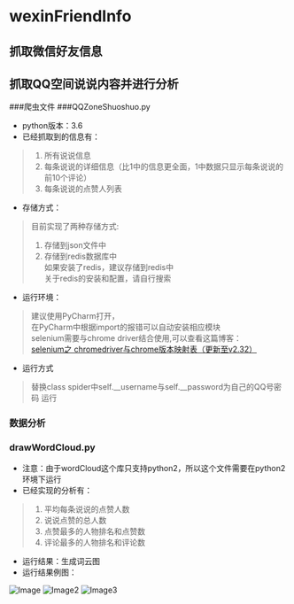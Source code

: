 # wexinFriendInfo
## 抓取微信好友信息
## 抓取QQ空间说说内容并进行分析
###爬虫文件
###QQZoneShuoshuo.py
- python版本：3.6
- 已经抓取到的信息有：

> 1. 所有说说信息
> 2. 每条说说的详细信息（比1中的信息更全面，1中数据只显示每条说说的前10个评论）  
> 3. 每条说说的点赞人列表

- 存储方式：

> 目前实现了两种存储方式:  
> 1. 存储到json文件中   
> 2. 存储到redis数据库中  
> 如果安装了redis，建议存储到redis中  
> 关于redis的安装和配置，请自行搜索  

- 运行环境：
  
> 建议使用PyCharm打开，  
> 在PyCharm中根据import的报错可以自动安装相应模块  
> selenium需要与chrome driver结合使用,可以查看这篇博客：  
> [selenium之 chromedriver与chrome版本映射表（更新至v2.32）](http://blog.csdn.net/huilan_same/article/details/51896672)

- 运行方式  

> 替换class spider中self.__username与self.__password为自己的QQ号密码
> 运行

### 数据分析
### drawWordCloud.py
- 注意：由于wordCloud这个库只支持python2，所以这个文件需要在python2 环境下运行
- 已经实现的分析有：

> 1. 平均每条说说的点赞人数  
> 2. 说说点赞的总人数
> 3. 点赞最多的人物排名和点赞数
> 4. 评论最多的人物排名和评论数
- 运行结果：生成词云图
- 运行结果例图：

![Image](https://github.com/Maicius/wexinFriendInfo/blob/master/QQZone/final2.png)
![Image2](https://github.com/Maicius/wexinFriendInfo/blob/master/QQZone/comment.png)
![Image3]()